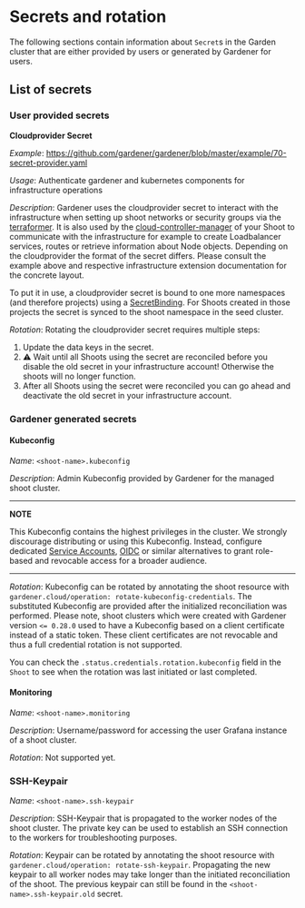 # Secrets and rotation

The following sections contain information about `Secret`s in the Garden cluster that are either provided by users or
generated by Gardener for users.

## List of secrets

### User provided secrets

**Cloudprovider Secret**

*Example*: https://github.com/gardener/gardener/blob/master/example/70-secret-provider.yaml

*Usage*: Authenticate gardener and kubernetes components for infrastructure operations

*Description*: Gardener uses the cloudprovider secret to interact with the infrastructure when setting up shoot networks or security groups via the [terraformer](https://github.com/gardener/terraformer). It is also used by the [cloud-controller-manager](https://kubernetes.io/docs/concepts/architecture/cloud-controller/) of your Shoot to communicate with the infrastructure for example to create Loadbalancer services, routes or retrieve information about Node objects.
Depending on the cloudprovider the format of the secret differs. Please consult the example above and respective infrastructure extension documentation for the concrete layout.

To put it in use, a cloudprovider secret is bound to one more namespaces (and therefore projects) using a [SecretBinding](https://github.com/gardener/gardener/blob/master/example/80-secretbinding.yaml). For Shoots created in those projects the secret is synced to the shoot namespace in the seed cluster.

*Rotation*: Rotating the cloudprovider secret requires multiple steps:

1. Update the data keys in the secret.
2. :warning: Wait until all Shoots using the secret are reconciled before you disable the old secret in your infrastructure account! Otherwise the shoots will no longer function.
3. After all Shoots using the secret were reconciled you can go ahead and deactivate the old secret in your infrastructure account.

### Gardener generated secrets

#### Kubeconfig

*Name*: `<shoot-name>.kubeconfig`

*Description*: Admin Kubeconfig provided by Gardener for the managed shoot cluster.

---
**NOTE**

This Kubeconfig contains the highest privileges in the cluster. We strongly discourage distributing or using this Kubeconfig. 
Instead, configure dedicated [Service Accounts](https://kubernetes.io/docs/tasks/configure-pod-container/configure-service-account/),
[OIDC](https://kubernetes.io/docs/reference/access-authn-authz/authentication/#openid-connect-tokens) or similar alternatives
to grant role-based and revocable access for a broader audience.

---

*Rotation*: Kubeconfig can be rotated by annotating the shoot resource with `gardener.cloud/operation: rotate-kubeconfig-credentials`.
The substituted Kubeconfig are provided after the initialized reconciliation was performed. Please note, shoot clusters 
which were created with Gardener version `<= 0.28.0` used to have a Kubeconfig based on a client certificate instead of a static token.
These client certificates are not revocable and thus a full credential rotation is not supported.

You can check the `.status.credentials.rotation.kubeconfig` field in the `Shoot` to see when the rotation was last initiated or last completed.

#### Monitoring

*Name*: `<shoot-name>.monitoring`

*Description*: Username/password for accessing the user Grafana instance of a shoot cluster.

*Rotation*: Not supported yet.

### SSH-Keypair

*Name*: `<shoot-name>.ssh-keypair`

*Description*: SSH-Keypair that is propagated to the worker nodes of the shoot cluster.
The private key can be used to establish an SSH connection to the workers for troubleshooting purposes.

*Rotation*: Keypair can be rotated by annotating the shoot resource with `gardener.cloud/operation: rotate-ssh-keypair`.
Propagating the new keypair to all worker nodes may take longer than the initiated reconciliation of the shoot.
The previous keypair can still be found in the `<shoot-name>.ssh-keypair.old` secret. 
